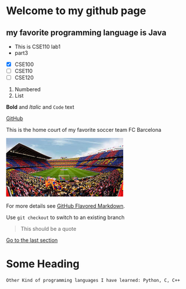 # Welcome to my github page
## my favorite programming language is Java

- This is CSE110 lab1
- part3

- [x] CSE100
- [ ] CSE110
- [ ] CSE120
1. Numbered
2. List

**Bold** and _Italic_ and `Code` text

[GitHub](http://github.com)  

This is the home court of my favorite soccer team FC Barcelona

![CampNor](/campNor.jpg)


For more details see [GitHub Flavored Markdown](https://guides.github.com/features/mastering-markdown/).

Use `git checkout` to switch to an existing branch
>This should be a quote

[Go to the last section](#some-heading)

# Some Heading
```
Other Kind of programming languages I have learned: Python, C, C++


